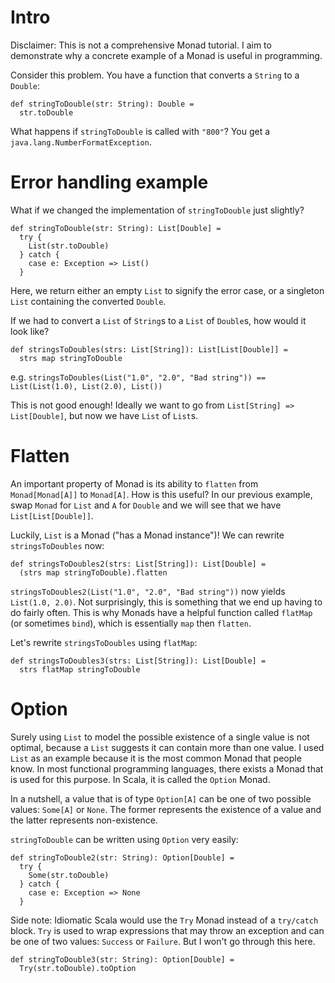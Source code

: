 Intro
=================

Disclaimer: This is not a comprehensive Monad tutorial. I aim to demonstrate why a concrete example of a Monad is useful in programming.

Consider this problem. 
You have a function that converts a `String` to a `Double`:
```
def stringToDouble(str: String): Double =
  str.toDouble
```

What happens if `stringToDouble` is called with `"800"`? You get a `java.lang.NumberFormatException`.

Error handling example
=================

What if we changed the implementation of `stringToDouble` just slightly? 
```
def stringToDouble(str: String): List[Double] = 
  try {
    List(str.toDouble)
  } catch {
    case e: Exception => List()
  }
```
Here, we return either an empty `List` to signify the error case, or a singleton `List` containing the converted `Double`. 

If we had to convert a `List` of `String`s to a `List` of `Double`s, how would it look like?
```
def stringsToDoubles(strs: List[String]): List[List[Double]] =
  strs map stringToDouble
```

e.g. `stringsToDoubles(List("1.0", "2.0", "Bad string")) == List(List(1.0), List(2.0), List())`

This is not good enough! Ideally we want to go from `List[String] => List[Double]`, but now we have `List` of `List`s. 

Flatten
=================
An important property of Monad is its ability to `flatten` from `Monad[Monad[A]]` to `Monad[A]`. How is this useful? 
In our previous example, swap `Monad` for `List` and `A` for `Double` and we will see that we have `List[List[Double]]`.

Luckily, `List` is a Monad ("has a Monad instance")! We can rewrite `stringsToDoubles` now:
```
def stringsToDoubles2(strs: List[String]): List[Double] =
  (strs map stringToDouble).flatten
```

`stringsToDoubles2(List("1.0", "2.0", "Bad string"))` now yields `List(1.0, 2.0)`. Not surprisingly, this is something that we end up having to do fairly often. This is why Monads have a helpful function called `flatMap` (or sometimes `bind`), which is essentially `map` then `flatten`. 

Let's rewrite `stringsToDoubles` using `flatMap`:
```
def stringsToDoubles3(strs: List[String]): List[Double] =
  strs flatMap stringToDouble
```

Option
=================
Surely using `List` to model the possible existence of a single value is not optimal, because a `List` suggests it can contain more than one value. I used `List` as an example because it is the most common Monad that people know. In most functional programming languages, there exists a Monad that is used for this purpose. In Scala, it is called the `Option` Monad.

In a nutshell, a value that is of type `Option[A]` can be one of two possible values: `Some[A]` or `None`. The former represents the existence of a value and the latter represents non-existence.

`stringToDouble` can be written using `Option` very easily:
```
def stringToDouble2(str: String): Option[Double] = 
  try {
    Some(str.toDouble)
  } catch {
    case e: Exception => None
  }
```

Side note: Idiomatic Scala would use the `Try` Monad instead of a `try/catch` block. `Try` is used to wrap expressions that may throw an exception and can be one of two values: `Success` or `Failure`. But I won't go through this here.
```
def stringToDouble3(str: String): Option[Double] = 
  Try(str.toDouble).toOption
```
